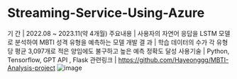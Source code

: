 # Streaming-Service-Using-Azure

기       간  | 2022.08 ~ 2023.11(약 4개월)
주요내용  | 사용자의 자연어 응답을 LSTM 모델로 분석하여 MBTI 성격 유형을 예측하는 모델 개발
결       과  | 학습 데이터의 수가 각 유형 당 평균 3,097개로 적은 양임에도 불구하고 높은 예측 정확도 달성
사용기술  | Python, Tensorflow, GPT API , Flask
관련링크  | https://github.com/Hayeonggg/MBTI-Analysis-project
![image](https://github.com/Hayeonggg/Streaming-Service-Azure-2022/assets/90309728/203793ac-ba22-4e7b-ac85-117dfb998ef7)

